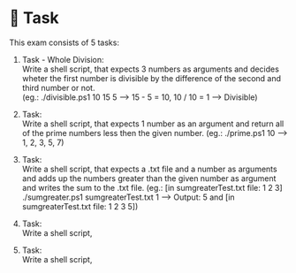 # 📓 Task  

This exam consists of 5 tasks:  

1. Task - Whole Division:  
Write a shell script, that expects 3 numbers as arguments and decides wheter the first number is divisible by the difference of the second and third number or not.  
(eg.: ./divisible.ps1 10 15 5 --> 15 - 5 = 10, 10 / 10 = 1 --> Divisible)  

2. Task:  
Write a shell script, that expects 1 number as an argument and return all of the prime numbers less then the given number.
(eg.: ./prime.ps1 10 --> 1, 2, 3, 5, 7)

3. Task:   
Write a shell script, that expects a .txt file and a number as arguments and adds up the numbers greater than the given number as argument  
and writes the sum to the .txt file.
(eg.: [in sumgreaterTest.txt file: 1 2 3] ./sumgreater.ps1 sumgreaterTest.txt 1 --> Output: 5 and [in sumgreaterTest.txt file: 1 2 3 5]) 

4. Task:  
Write a shell script,

5. Task:  
Write a shell script,
